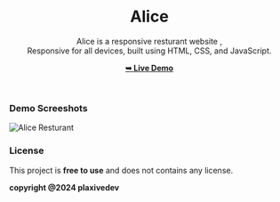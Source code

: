 <div align="center">
  

  <br />
  <br />
    <h1>Alice</h1>

  Alice is a responsive resturant website , <br />Responsive for all devices, built using HTML, CSS, and JavaScript.

  <a href="https://plaxive.github.io/Alice/"><strong>➥ Live Demo</strong></a>

</div>

<br />

### Demo Screeshots

![Alice Resturant](../readme-img/preview.png "Preview Demo")


### License

This project is **free to use** and does not contains any license.

<strong align="center"> copyright @2024 plaxivedev</strong>
